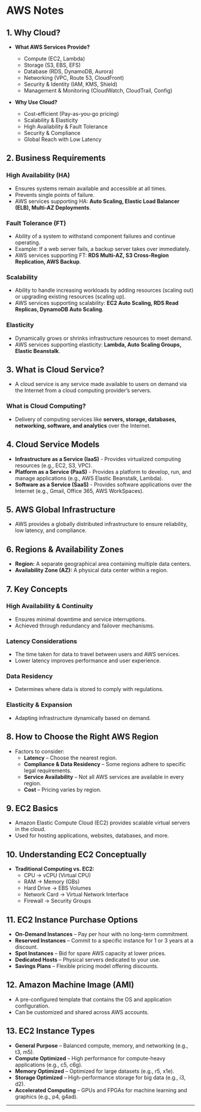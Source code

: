 # AWS Notes

## 1. Why Cloud?
- **What AWS Services Provide?**
  - Compute (EC2, Lambda)
  - Storage (S3, EBS, EFS)
  - Database (RDS, DynamoDB, Aurora)
  - Networking (VPC, Route 53, CloudFront)
  - Security & Identity (IAM, KMS, Shield)
  - Management & Monitoring (CloudWatch, CloudTrail, Config)

- **Why Use Cloud?**
  - Cost-efficient (Pay-as-you-go pricing)
  - Scalability & Elasticity
  - High Availability & Fault Tolerance
  - Security & Compliance
  - Global Reach with Low Latency

## 2. Business Requirements
### High Availability (HA)
- Ensures systems remain available and accessible at all times.
- Prevents single points of failure.
- AWS services supporting HA: **Auto Scaling, Elastic Load Balancer (ELB), Multi-AZ Deployments**.

### Fault Tolerance (FT)
- Ability of a system to withstand component failures and continue operating.
- Example: If a web server fails, a backup server takes over immediately.
- AWS services supporting FT: **RDS Multi-AZ, S3 Cross-Region Replication, AWS Backup**.

### Scalability
- Ability to handle increasing workloads by adding resources (scaling out) or upgrading existing resources (scaling up).
- AWS services supporting scalability: **EC2 Auto Scaling, RDS Read Replicas, DynamoDB Auto Scaling**.

### Elasticity
- Dynamically grows or shrinks infrastructure resources to meet demand.
- AWS services supporting elasticity: **Lambda, Auto Scaling Groups, Elastic Beanstalk**.

## 3. What is Cloud Service?
- A cloud service is any service made available to users on demand via the Internet from a cloud computing provider’s servers.

### What is Cloud Computing?
- Delivery of computing services like **servers, storage, databases, networking, software, and analytics** over the Internet.

## 4. Cloud Service Models
- **Infrastructure as a Service (IaaS)** - Provides virtualized computing resources (e.g., EC2, S3, VPC).
- **Platform as a Service (PaaS)** - Provides a platform to develop, run, and manage applications (e.g., AWS Elastic Beanstalk, Lambda).
- **Software as a Service (SaaS)** - Provides software applications over the Internet (e.g., Gmail, Office 365, AWS WorkSpaces).

## 5. AWS Global Infrastructure
- AWS provides a globally distributed infrastructure to ensure reliability, low latency, and compliance.

## 6. Regions & Availability Zones
- **Region:** A separate geographical area containing multiple data centers.
- **Availability Zone (AZ):** A physical data center within a region.

## 7. Key Concepts
### High Availability & Continuity
- Ensures minimal downtime and service interruptions.
- Achieved through redundancy and failover mechanisms.

### Latency Considerations
- The time taken for data to travel between users and AWS services.
- Lower latency improves performance and user experience.

### Data Residency
- Determines where data is stored to comply with regulations.

### Elasticity & Expansion
- Adapting infrastructure dynamically based on demand.

## 8. How to Choose the Right AWS Region
- Factors to consider:
  - **Latency** – Choose the nearest region.
  - **Compliance & Data Residency** – Some regions adhere to specific legal requirements.
  - **Service Availability** – Not all AWS services are available in every region.
  - **Cost** – Pricing varies by region.

## 9. EC2 Basics
- Amazon Elastic Compute Cloud (EC2) provides scalable virtual servers in the cloud.
- Used for hosting applications, websites, databases, and more.

## 10. Understanding EC2 Conceptually
- **Traditional Computing vs. EC2:**
  - CPU → vCPU (Virtual CPU)
  - RAM → Memory (GBs)
  - Hard Drive → EBS Volumes
  - Network Card → Virtual Network Interface
  - Firewall → Security Groups

## 11. EC2 Instance Purchase Options
- **On-Demand Instances** – Pay per hour with no long-term commitment.
- **Reserved Instances** – Commit to a specific instance for 1 or 3 years at a discount.
- **Spot Instances** – Bid for spare AWS capacity at lower prices.
- **Dedicated Hosts** – Physical servers dedicated to your use.
- **Savings Plans** – Flexible pricing model offering discounts.

## 12. Amazon Machine Image (AMI)
- A pre-configured template that contains the OS and application configuration.
- Can be customized and shared across AWS accounts.

## 13. EC2 Instance Types
- **General Purpose** – Balanced compute, memory, and networking (e.g., t3, m5).
- **Compute Optimized** – High performance for compute-heavy applications (e.g., c5, c6g).
- **Memory Optimized** – Optimized for large datasets (e.g., r5, x1e).
- **Storage Optimized** – High-performance storage for big data (e.g., i3, d2).
- **Accelerated Computing** – GPUs and FPGAs for machine learning and graphics (e.g., p4, g4ad).

---

